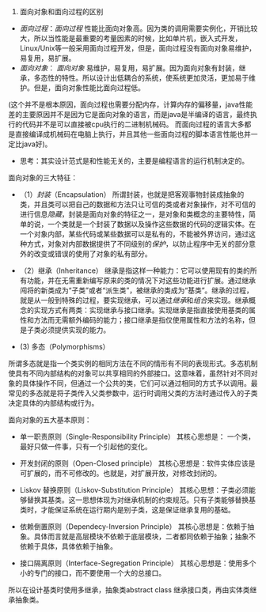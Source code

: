 1. 面向对象和面向过程的区别

+ *面向过程*：_面向过程_ 性能比面向对象高。因为类的调用需要实例化，开销比较大，所以当性能是最重要的考量因素的时候，比如单片机，嵌入式开发，Linux/Unix等一般采用面向过程开发，但是，面向过程没有面向对象易维护，易复用，易扩展。
+ *面向对象*： _面向对象_ 易维护，易复用，易扩展。因为面向对象有封装，继承，多态性的特性。所以设计出低耦合的系统，使系统更加灵活，更加易于维护。但是，面向对象性能比面向过程低。

(这个并不是根本原因，面向过程也需要分配内存，计算内存的偏移量，java性能差的主要原因并不是因为它是面向对象的语言，而是java是半编译的语言，最终执行的代码并不是可以直接被cpu执行的二进制机械码。  而面向过程的语言大多都是直接编译成机械码在电脑上执行，并且其他一些面向过程的脚本语言性能也并一定比java好)。
+ 思考：其实设计范式是和性能无关的，主要是编程语言的运行机制决定的。

面向对象的三大特征：
+ （1）*封装*（Encapsulation）
所谓封装，也就是把客观事物封装成抽象的类，并且类可以把自己的数据和方法只让可信的类或者对象操作，对不可信的进行信息*隐藏*，封装是面向对象的特征之一，是对象和类概念的主要特性，简单的说，一个类就是一个封装了数据以及操作这些数据的代码的逻辑实体。在一个对象内部，某些代码或某些数据可以是私有的，不能被外界访问，通过这种方式，对象对内部数据提供了不同级别的*保护*，以防止程序中无关的部分意外的改变或错误的使用了对象的私有部分。

+ （2）继承（Inheritance）
继承是指这样一种能力：它可以使用现有的类的所有功能，并在无需重新编写原来的类的情况下对这些功能进行扩展。通过继承闯将的新类成为“子类”或者“派生类”，被继承的类成为“基类”。继承的过程，就是从一般到特殊的过程，要实现继承，可以通过*继承*和*组合*来实现。继承概念的实现方式有两类：实现继承与接口继承。实现继承是指直接使用基类的属性和方法而无需额外编码的能力；接口继承是指仅使用属性和方法的名称，但是子类必须提供实现的能力。

+ (3) 多态（Polymorphisms）

所谓多态就是指一个类实例的相同方法在不同的情形有不同的表现形式。多态机制使具有不同内部结构的对象可以共享相同的外部接口。这意味着，虽然针对不同对象的具体操作不同，但通过一个公共的类，它们可以通过相同的方式予以调用。最常见的多态就是将子类传入父类参数中，运行时调用父类的方法时通过传入的子类决定具体的内部结构或行为。

面向对象的五大基本原则：

+ 单一职责原则（Single-Responsibility Principle）
 其核心思想是： 一个类，最好只做一件事，只有一个引起他的变化。
 
+ 开发封闭的原则（Open-Closed principle）
其核心思想是：软件实体应该是可扩展的，而不可修改的。也就是，对扩展开放，对修改封闭的。

+ Liskov 替换原则（Liskov-Substitution Principle）
其核心思想：子类必须能够替换其基类。这一思想体现为对继承机制的约束规范。只有子类能够替换基类时，才能保证系统在运行期内是别子类，这是保证继承复用的基础。

+ 依赖倒置原则（Dependecy-Inversion Principle）
其核心思想是：依赖于抽象。具体而言就是高层模块不依赖于底层模块，二者都同依赖于抽象；抽象不依赖于具体，具体依赖于抽象。

+ 接口隔离原则（Interface-Segregation Principle）
其核心思想是：使用多个小的专门的接口，而不要使用一个大的总接口。

所以在设计基类时使用多继承，抽象类abstract class 继承接口类，再由实体类继承抽象类。
